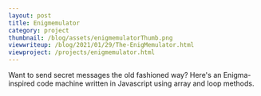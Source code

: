 ```yaml
---
layout: post
title: Enigmemulator
category: project
thumbnail: /blog/assets/enigmemulatorThumb.png
viewwriteup: /blog/2021/01/29/The-EnigMemulator.html
viewproject: /projects/enigmemulator.html
---
```


Want to send secret messages the old fashioned way? Here's an Enigma-inspired code machine written in Javascript using array and loop methods.
